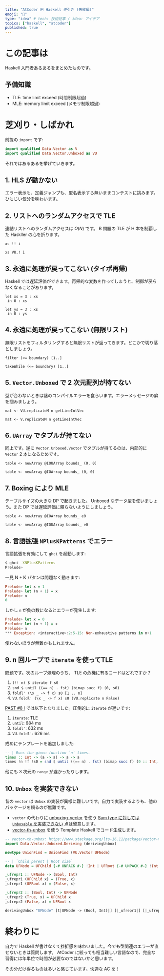 ```yaml
---
title: "AtCoder 用 Haskell 逆引き (失敗編)"
emoji: "🌵"
type: "idea" # tech: 技術記事 / idea: アイデア
topics: ["haskell", "atcoder"]
published: true
---
```


# この記事は

Haskell 入門者あるあるをまとめたものです。

## 予備知識

- TLE: time limit exceed (時間制限超過)
- MLE: memory limit exceed (メモリ制限超過)

# 芝刈り・しばかれ

前提の `import` です:

```hs
import qualified Data.Vector as V
import qualified Data.Vector.Unboxed as VU
```

それではあるあるを挙げていきます。

## 1. HLS が動かない

エラー表示も、定義ジャンプも、型名表示すら無いままコンテストに挑みます。ひもじい気分を味わいます。

## 2. リストへのランダムアクセスで TLE

連結リストへのランダムアクセスは $O(N)$ です。 B 問題の TLE が H 本を制覇した Haskller の心を折ります。

```hs:問題のコード
xs !! i
```

```hs:対策後
xs VU.! i
```

## 3. 永遠に処理が戻ってこない (タイポ再帰)

Haskell では遅延評価ができます。再帰的な変数を作ってしまうと、制御が戻らなくなることがあります。

```hs:問題のコード
let xs = 3 : xs
 in 0 : xs
```

```hs:対策後
let ys = 3 : xs
 in 0 : ys
```

## 4. 永遠に処理が戻ってこない (無限リスト)

無限リストをフィルタリングすると無限リストが返ってきます。どこかで切り落としましょう。

```hs:問題のコード
filter (<= boundary) [1..]
```

```hs:対策後
takeWhile (<= boundary) [1..]
```

## 5. `Vector.Unboxed` で 2 次元配列が持てない

型が合わないときは謎のコンパイルエラーを食らいます。エラーメッセージの癖を掴みましょう。

```hs:問題のコード
mat <- VU.replicateM n getLineIntVec
```

```hs:対策後
mat <- V.replicateM n getLineIntVec
```

## 6. `UArray` でタプルが持てない

同上です。逆に `Vector.Unboxed.Vector` でタプルが持てるのは、内部的に `Vector` 2 本になるためです。

```hs:問題のコード
table <- newArray @IOUArray bounds_ (0, 0)
```

```hs:対策後
table <- newArray @IOArray bounds_ (0, 0)
```

## 7. Boxing により MLE

テーブルサイズの大きな DP で起きました。 Unboxed なデータ型を使いましょう。また DP では遅延評価に頼らないようにしましょう。

```hs:問題のコード
table <- newArray @IOArray bounds_ e0
```

```hs:対策後
table <- newArray @IOUArray bounds_ e0
```

## 8. 言語拡張 `NPlusKPatterns` でエラー

言語拡張を有効にして `ghci` を起動します:

```sh
$ ghci -XNPlusKPatterns
Prelude> 
```

一見 N + K パタンは問題なく動きます:

```hs
Prelude> let x = 1
Prelude> let (n + 1) = x
Prelude> n
0
```

しかし `n` が負の数になるとエラーが発生します:

```hs
Prelude> let x = 0
Prelude> let (n + 1) = x
Prelude> n
*** Exception: <interactive>:2:5-15: Non-exhaustive patterns in n+1
```

使わないほうが無難かもしれません。

## 9. n 回ループで `iterate` を使ってTLE

問題です。次のループ処理のうち、 TLE の危機に有るコードはどれですか？

1. `(!! n) $ iterate f s0`
2. `snd $ until ((== n) . fst) (bimap succ f) (0, s0)`
3. `foldl' (\x _ -> f x) s0 [1 .. n]`
4. `VU.foldl' (\x _ -> f x) s0 (VU.replicate n False)`

[PAST #8 I](https://atcoder.jp/contests/past202109-open/tasks/past202109_i) では以下となりました。圧倒的に `iterate` が遅いです:

1. `iterate`: TLE
2. `until`: 684 ms
3. `foldl'`: 632 ms
4. `VU.foldl'`: 626 ms

戒めにテンプレートを追加しました:

```hs
-- | Runs the given function `n` times.
times :: Int -> (a -> a) -> a -> a
times !n !f !s0 = snd $ until ((== n) . fst) (bimap succ f) (0 :: Int, s0)
```

他にも 3 次元の `range` が遅かったりします。

## 10. `Unbox` を実装できない

昔の `vector` は `Unbox` の実装が異様に難しいです。自力で実装するよりも、他のパッケージを頼るのが無難です。

- `vector` の代わりに [unboxing-vector](https://www.stackage.org/lts-16.11/package/unboxing-vector-0.1.1.0) を使う
  [Sum type に対しては `Unboxable` を実装できない](https://github.com/minoki/unboxing-vector/commit/889462f6a69a6be8f117748da6fe22263aac6f8e) 点は留意します。
- [vector-th-unbox](https://www.stackage.org/lts-16.11/package/vector-th-unbox-0.2.1.7) を使う
  Template Haskell でコード生成します。

```hs
-- vector-th-unbox: https://www.stackage.org/lts-16.11/package/vector-th-unbox-0.2.1.7
import Data.Vector.Unboxed.Deriving (derivingUnbox)

newtype UnionFind = UnionFind (VU.Vector UFNode)

-- | `Child parent | Root size`
data UFNode = UFChild {-# UNPACK #-} !Int | UFRoot {-# UNPACK #-} !Int

_ufrepr1 :: UFNode -> (Bool, Int)
_ufrepr1 (UFChild x) = (True, x)
_ufrepr1 (UFRoot x) = (False, x)

_ufrepr2 :: (Bool, Int) -> UFNode
_ufrepr2 (True, x) = UFChild x
_ufrepr2 (False, x) = UFRoot x

derivingUnbox "UFNode" [t|UFNode -> (Bool, Int)|] [|_ufrepr1|] [|_ufrepr2|]
```

# 終わりに

自力で Haskell が書けなくて挫折感を味わいました。今でも型関連のエラーが直せないときは質問します。 AtCoder に絞っても相当難しい言語なので、完全な習得には年単位で時間が必要なのではないかと思います。

その分だけ得るものは多いと感じています。快適な AC を！

